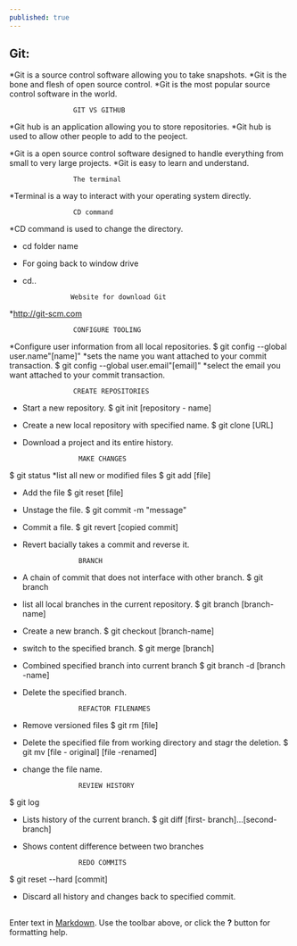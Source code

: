 ```yaml
---
published: true
---
```

## Git:
*Git is a source control software allowing you to take snapshots.
*Git is the bone and flesh of open source control.
*Git is the most popular source control software in the world.

 					GIT VS GITHUB	
*Git hub is an application allowing you to store repositories.
*Git hub is used to allow other people to add to the peoject.

*Git is a open source control software designed to handle everything from small to very large projects.
*Git is easy to learn and understand.

					The terminal
*Terminal is a way to interact with your operating system directly.

					CD command
*CD command is used to change the directory.
*	cd folder name 
* For going back to window drive 
*	cd..

					Website for download Git 
*http://git-scm.com

 					CONFIGURE TOOLING
*Configure user information from all local repositories.
$ git config --global user.name"[name]"
*sets the name you want attached to your commit transaction.
$ git config --global user.email"[email]"
*select the email you want attached to your commit transaction.

					CREATE REPOSITORIES
* Start a new repository.
$ git init [repository - name]
* Create a new local repository with specified name.
$ git clone [URL]
* Download a project and its entire history.

					MAKE CHANGES
$ git status
*list all new or modified files
$ git add [file]
* Add the file
$ git reset [file]
* Unstage the file.
$ git commit -m "message"
* Commit a file.
$ git revert [copied commit]
* Revert bacially takes a commit and reverse it.

 					BRANCH
* A chain of commit that does not interface with other branch.
$ git branch 
* list all local branches in the current repository.
$ git branch [branch-name]
* Create a new branch.
$ git checkout [branch-name]
* switch to the specified branch.
$ git merge [branch]
* Combined specified branch into current branch
$ git branch -d [branch -name]
* Delete the specified branch.

	  				REFACTOR FILENAMES
* Remove versioned files
$ git rm [file]
* Delete the specified file from working directory and stagr the deletion.
$ git mv [file - original] [file -renamed]
* change the file name.

					REVIEW HISTORY
$ git log 
*  Lists history of the current branch.
$ git diff [first- branch]...[second-branch]
* Shows content difference between two branches

					REDO COMMITS
$ git reset --hard [commit]
* Discard all history and changes back to specified commit.
 
##



Enter text in [Markdown](http://daringfireball.net/projects/markdown/). Use the toolbar above, or click the **?** button for formatting help.
